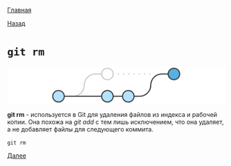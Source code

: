 [Главная](/readme.md)

[Назад](/comm/gitmerge.md)

# `git rm`

![](/assets/rm.png)


**git rm** - используется в Git для удаления файлов из индекса и рабочей копии. Она похожа на *git add* с тем лишь исключением, что она удаляет, а не добавляет файлы для следующего коммита.


``````bash=
git rm 
``````


[Далее](/comm/gitmv.md)